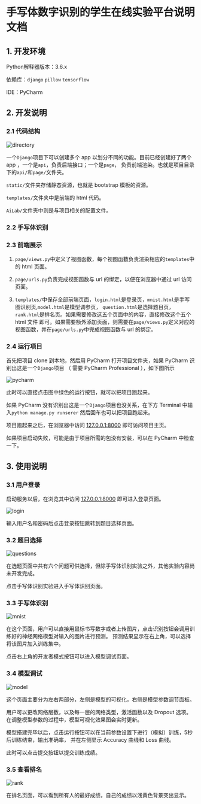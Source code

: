 # 手写体数字识别的学生在线实验平台说明文档

## 1. 开发环境

Python解释器版本：3.6.x

依赖库：`django` `pillow` `tensorflow` 

IDE：PyCharm

## 2. 开发说明

### 2.1 代码结构

![directory](img/directory.png)

一个`Django`项目下可以创建多个 app 以划分不同的功能。目前已经创建好了两个 app ，一个是`api`，负责后端接口；一个是`page`，
负责前端渲染。也就是项目目录下的`api/`和`page/`文件夹。

`static/`文件夹存储静态资源，也就是 bootstrap 模板的资源。

`templates/`文件夹中是前端的 html 代码。

`AiLab/`文件夹中则是与项目相关的配置文件。


### 2.2 手写体识别

### 2.3 前端展示

1. `page/views.py`中定义了视图函数，每个视图函数负责渲染相应的`templates`中的 html 页面。

2. `page/urls.py`负责完成视图函数与 url 的绑定，以便在浏览器中通过 url 访问页面。

3. `templates/`中保存全部前端页面，`login.html`是登录页，`mnist.html`是手写图识别页,`model.html`是模型调参页，
`question.html`是选择题目页，`rank.html`是排名页。如果需要修改这五个页面中的内容，直接修改这个五个 html 文件
即可。如果需要额外添加页面，则需要在`page/views.py`定义对应的视图函数，并在`page/urls.py`中完成视图函数与 url 的绑定。

### 2.4 运行项目

首先把项目 clone 到本地，然后用 PyCharm 打开项目文件夹，如果 PyCharm 识别出这是一个`Django`项目
（ 需要 PyCharm Professional ），如下图所示

![pycharm](img/pycharm.png)

此时可以直接点击图中绿色的运行按钮，就可以把项目跑起来。

如果 PyCharm 没有识别出这是一个`Django`项目也没关系，在下方 Terminal 中输入`python manage.py runserer`
然后回车也可以把项目跑起来。

项目跑起来之后，在浏览器中访问 [127.0.0.1:8000](http://127.0.0.1:8000) 即可访问项目主页。

如果项目启动失败，可能是由于项目所需的包没有安装，可以在 PyCharm 中检查一下。

## 3. 使用说明

### 3.1 用户登录

启动服务以后，在浏览其中访问 [127.0.0.1:8000](http://127.0.0.1:8000) 即可进入登录页面。

![login](img/login.png)

输入用户名和密码后点击登录按钮跳转到题目选择页面。

### 3.2 题目选择

![questions](img/questions.png)

在选题页面中共有六个问题可供选择，但除手写体识别实验之外，其他实验内容尚未开发完成。

点击手写体识别实验进入手写体识别页面。

### 3.3 手写体识别

![mnist](img/mnist.png)

在这个页面，用户可以直接用鼠标书写数字或者上传图片，点击识别按钮会调用训练好的神经网络模型对输入的图片进行预测。
预测结果显示在右上角，可以选择将该图片加入训练集中。

点击右上角的开发者模式按钮可以进入模型调试页面。

### 3.4 模型调试

![model](img/model.png)

这个页面主要分为左右两部分，左侧是模型的可视化，右侧是模型参数调节面板。

用户可以更改网络层数，以及每一层的网络类型，激活函数以及 Dropout 选项。在调整模型参数的过程中，模型可视化效果图会实时更新。

模型搭建完毕以后，点击运行按钮可以在当前参数设置下进行（模拟）训练，5秒后训练结束，输出准确率，
并在左侧显示 Accuracy 曲线和 Loss 曲线。

此时可以点击提交按钮以提交训练成绩。

### 3.5 查看排名

![rank](img/rank.png)

在排名页面，可以看到所有人的最好成绩，自己的成绩以浅黄色背景突出显示。
